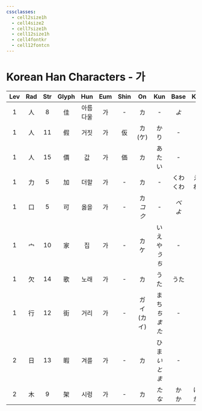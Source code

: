 ```yaml
---
cssclasses:
  - cell2size1h
  - cell4size2
  - cell7size1h
  - cell12size1h
  - cell4fontkr
  - cell12fontcn
---
```


# Korean Han Characters - 가

| Lev | Rad | Str | Glyph | Hun  | Eum | Shin |     On     |       Kun       |   Base   |   Kana   | Simp |    Man     |  Can  | Viet |
| :-: | :-: | :-: | :---: | :--: | :-: | :--: | :--------: | :-------------: | :------: | :------: | :--: | :--------: | :---: | :--: |
|  1  |  人  |  8  |   佳   | 아름다울 |  가  |  -   |     カ      |        -        |   *よ*    |   *い*    |  -   |    jiā     | gaai1 |      |
|  1  |  人  | 11  |   假   |  거짓  |  가  |  仮   |  カ<br>(ケ)  |       かり        |    -     |    -     |  -   | jiǎ<br>jià | gaa2  |      |
|  1  |  人  | 15  |   價   |  값   |  가  |  価   |     カ      |       あたい       |    -     |    -     |  价   | jià<br>jie | gaa3  |      |
|  1  |  力  |  5  |   加   |  더할  |  가  |  -   |     カ      |        -        | くわ<br>くわ | える<br>わる |  -   |    jiā     | gaa1  |      |
|  1  |  口  |  5  |   可   |  옳을  |  가  |  -   | カ<br>*コク*  |        -        | *べ<br>よ* | *し<br>い* |  -   |  kě<br>kè  |  ho2  |      |
|  1  |  宀  | 10  |   家   |  집   |  가  |  -   |   カ<br>ケ   | いえ<br>や<br>*うち* |    -     |    -     |  -   | jiā<br>jia | gaa1  |      |
|  1  |  欠  | 14  |   歌   |  노래  |  가  |  -   |     カ      |       うた        |    うた    |    う     |  -   |     gē     |  go1  |      |
|  1  |  行  | 12  |   街   |  거리  |  가  |  -   | ガイ<br>(カイ) |   まち<br>*ちまた*   |    -     |    -     |  -   |    jiē     | gaai1 |      |
|  2  |  日  | 13  |   暇   |  겨를  |  가  |  -   |     カ      |   ひま<br>*いとま*   |    -     |    -     |  -   |    xiá     | haa6  |      |
|  2  |  木  |  9  |   架   |  시렁  |  가  |  -   |     カ      |      *たな*       |  か<br>か  | ける<br>かる |  -   |    jià     | gaa3  |      |

